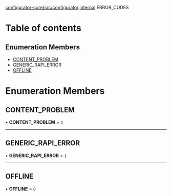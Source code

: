 [configurator-core/src/configurator](../modules/configurator_core_src_configurator.md).[internal](../modules/configurator_core_src_configurator._internal_.md).ERROR_CODES

# Table of contents

## Enumeration Members

- [CONTENT\_PROBLEM](configurator_core_src_configurator._internal_.ERROR_CODES.md#content_problem)
- [GENERIC\_RAPI\_ERROR](configurator_core_src_configurator._internal_.ERROR_CODES.md#generic_rapi_error)
- [OFFLINE](configurator_core_src_configurator._internal_.ERROR_CODES.md#offline)

# Enumeration Members

## CONTENT\_PROBLEM

• **CONTENT\_PROBLEM** = ``2``

___

## GENERIC\_RAPI\_ERROR

• **GENERIC\_RAPI\_ERROR** = ``1``

___

## OFFLINE

• **OFFLINE** = ``0``
